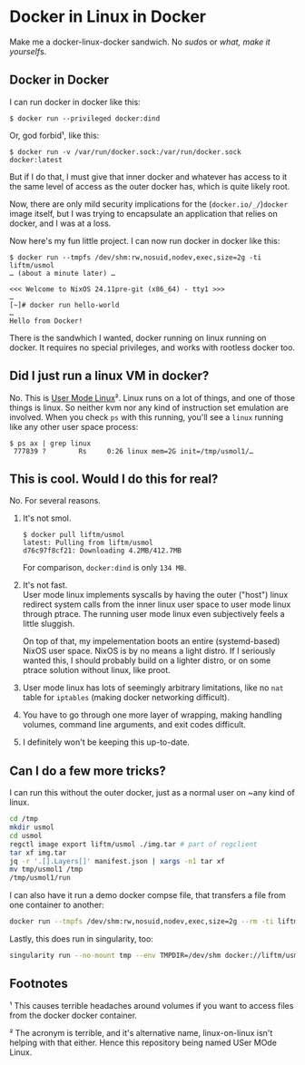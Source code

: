 # Docker in Linux in Docker

Make me a docker-linux-docker sandwich. No *sudo*s or *what, make it yourself*s.

## Docker in Docker

I can run docker in docker like this:
```console
$ docker run --privileged docker:dind
```
Or, god forbid¹, like this:
```console
$ docker run -v /var/run/docker.sock:/var/run/docker.sock docker:latest
```
But if I do that, I must give that inner docker and whatever has access to it
the same level of access as the outer docker has, which is quite likely root.

Now, there are only mild security implications for the (`docker.io/_/`)`docker` image itself,
but I was trying to encapsulate an application that relies on docker, and I was at a loss.

Now here's my fun little project. I can now run docker in docker like this:
```console
$ docker run --tmpfs /dev/shm:rw,nosuid,nodev,exec,size=2g -ti liftm/usmol
… (about a minute later) …

<<< Welcome to NixOS 24.11pre-git (x86_64) - tty1 >>>
…
[~]# docker run hello-world
…
Hello from Docker!
```
There is the sandwhich I wanted, docker running on linux running on docker.
It requires no special privileges, and works with rootless docker too. 

## Did I just run a linux VM in docker?

No. This is [User Mode Linux](https://www.kernel.org/doc/html/v5.9/virt/uml/user_mode_linux.html)².
Linux runs on a lot of things, and one of those things is linux.
So neither kvm nor any kind of instruction set emulation are involved.
When you check `ps` with this running, you'll see a `linux` running like any other user space process:
```
$ ps ax | grep linux
 777839 ?        Rs     0:26 linux mem=2G init=/tmp/usmol1/…
```

## This is cool. Would I do this for real?

No. For several reasons.

1. It's not smol.  
   ```console
   $ docker pull liftm/usmol
   latest: Pulling from liftm/usmol
   d76c97f8cf21: Downloading 4.2MB/412.7MB
   ```
   For comparison, `docker:dind` is only `134 MB`.

2. It's not fast.  
   User mode linux implements syscalls by having the outer ("host") linux redirect
   system calls from the inner linux user space to user mode linux through ptrace.
   The running user mode linux even subjectively feels a little sluggish.
   
   On top of that, my impelementation boots an entire (systemd-based) NixOS user space.
   NixOS is by no means a light distro.
   If I seriously wanted this, I should probably build on a lighter distro,
   or on some ptrace solution without linux, like proot.

3. User mode linux has lots of seemingly arbitrary limitations,
   like no `nat` table for `iptables` (making docker networking difficult).

4. You have to go through one more layer of wrapping,
   making handling volumes, command line arguments, and exit codes difficult.

5. I definitely won't be keeping this up-to-date.

## Can I do a few more tricks?

I can run this without the outer docker, just as a normal user on ~any kind of linux.

```bash
cd /tmp
mkdir usmol
cd usmol
regctl image export liftm/usmol ./img.tar # part of regclient
tar xf img.tar
jq -r '.[].Layers[]' manifest.json | xargs -n1 tar xf
mv tmp/usmol1 /tmp
/tmp/usmol1/run
```

I can also have it run a demo docker compse file,
that transfers a file from one container to another:

```bash
docker run --tmpfs /dev/shm:rw,nosuid,nodev,exec,size=2g --rm -ti liftm/usmol quiet usmol-run-compose-demo
```

Lastly, this does run in singularity, too:
```bash
singularity run --no-mount tmp --env TMPDIR=/dev/shm docker://liftm/usmol
```

## Footnotes

¹ This causes terrible headaches around volumes if you want to access files from the docker docker container.

² The acronym is terrible, and it's alternative name, linux-on-linux isn't helping with that either. Hence this repository being named USer MOde Linux.
